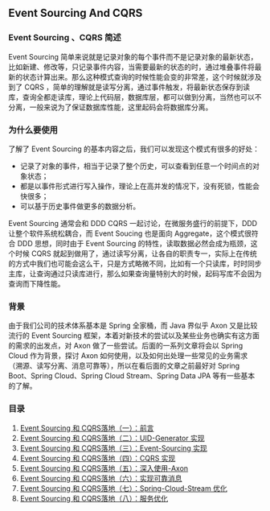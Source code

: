 ## Event Sourcing And CQRS
### Event Sourcing 、CQRS 简述

Event Sourcing 简单来说就是记录对象的每个事件而不是记录对象的最新状态，比如新建、修改等，只记录事件内容，当需要最新的状态的时，通过堆叠事件将最新的状态计算出来。那么这种模式查询的时候性能会变的非常差，这个时候就涉及到了 CQRS ，简单的理解就是读写分离，通过事件触发，将最新状态保存到读库，查询全都走读库，理论上代码层，数据库层，都可以做到分离，当然也可以不分离，一般来说为了保证数据库性能，这里起码会将数据库分离。
	
### 为什么要使用
了解了 Event Sourcing 的基本内容之后，我们可以发现这个模式有很多的好处：

* 记录了对象的事件，相当于记录了整个历史，可以查看到任意一个时间点的对象状态；
* 都是以事件形式进行写入操作，理论上在高并发的情况下，没有死锁，性能会快很多；
* 可以基于历史事件做更多的数据分析。
	
Event Sourcing 通常会和 DDD CQRS 一起讨论，在微服务盛行的前提下，DDD 让整个软件系统松耦合，而 Event Soucing 也是面向 Aggregate，这个模式很符合 DDD 思想，同时由于 Event Sourcing 的特性，读取数据必然会成为瓶颈，这个时候 CQRS 就起到做用了，通过读写分离，让各自的职责专一，实际上在传统的方式中我们也可能会这么干，只是方式略微不同，比如有一个只读库，时时同步主库，让查询通过只读库进行，那么如果查询量特别大的时候，起码写库不会因为查询而下降性能。

### 背景

由于我们公司的技术体系基本是 Spring 全家桶，而 Java 界似乎 Axon 又是比较流行的 Event Sourcing 框架，本着对新技术的尝试以及某些业务也确实有这方面的需求的出发点，对 Axon 做了一些尝试。后面的一系列文章将会以 Spring Cloud 作为背景，探讨 Axon 如何使用，以及如何出处理一些常见的业务需求（溯源、读写分离、消息可靠等），所以在看后面的文章之前最好对 Spring Boot、Spring Cloud、Spring Cloud Stream、Spring Data JPA 等有一些基本的了解。

### 目录

1. [Event Sourcing 和 CQRS落地（一）：前言](http://soooban.github.io/2019/06/10/Event-Sourcing-And-CQRS/)
2. [Event Sourcing 和 CQRS落地（二）：UID-Generator 实现](http://soooban.github.io/2019/06/10/UID-Generator/)
3. [Event Sourcing 和 CQRS落地（三）：Event-Sourcing 实现](http://soooban.github.io/2019/06/11/%E5%AE%9E%E7%8E%B0-Event-Sourcing/)
4. [Event Sourcing 和 CQRS落地（四）：CQRS 实现](http://soooban.github.io/2019/06/11/%E5%AE%9E%E7%8E%B0-CQRS/)
5. [Event Sourcing 和 CQRS落地（五）：深入使用-Axon](http://soooban.github.io/2019/06/12/%E6%B7%B1%E5%85%A5%E4%BD%BF%E7%94%A8-Axon/)
6. [Event Sourcing 和 CQRS落地（六）：实现可靠消息](http://soooban.github.io/2019/06/13/%E5%AE%9E%E7%8E%B0%E5%8F%AF%E9%9D%A0%E6%B6%88%E6%81%AF/)
7. [Event Sourcing 和 CQRS落地（七）：Spring-Cloud-Stream 优化](http://soooban.github.io/2019/06/13/Spring-Cloud-Stream-%E4%BC%98%E5%8C%96/)
8. [Event Sourcing 和 CQRS落地（八）：服务优化](http://soooban.github.io/2019/06/14/%E6%9C%8D%E5%8A%A1%E4%BC%98%E5%8C%96/)
